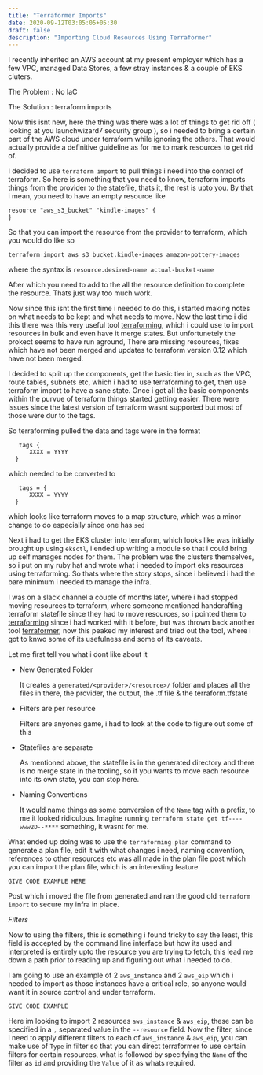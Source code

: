 ```yaml
---
title: "Terraformer Imports"
date: 2020-09-12T03:05:05+05:30
draft: false
description: "Importing Cloud Resources Using Terraformer"
---
```

 
I recently inherited an AWS account at my present employer which has a few VPC, managed Data Stores, a few stray instances & a couple of EKS cluters. 


The Problem : No IaC

The Solution : terraform imports

Now this isnt new, here the thing was there was a lot of things to get rid off ( looking at you launchwizard7 security group ), so i needed to bring a certain part of the AWS cloud under terraform while ignoring the others. That would actually provide a definitive guideline as for me to mark resources to get rid of.

I decided to use `terraform import` to pull things i need into the control of terraform. So here is something that you need to know, terraform imports things from the provider to the statefile, thats it, the rest is upto you. By that i mean, you need to have an empty resource like 

```
resource "aws_s3_bucket" "kindle-images" {
}
```

So that you can import the resource from the provider to terraform, which you would do like so

```
terraform import aws_s3_bucket.kindle-images amazon-pottery-images
```

where the syntax is `resource.desired-name actual-bucket-name`

After which you need to add to the all the resource definition to complete the resource. Thats just way too much work.  

Now since this isnt the first time i needed to do this, i started making notes on what needs to be kept and what needs to move. Now the last time i did this there was this very useful tool [terraforming][1], which i could use to import resources in bulk and even have it merge states. But unfortunetely the prokect seems to have run aground, There are missing resources, fixes which have not been merged and updates to terraform version 0.12 which have not been merged. 

I decided to split up the components, get the basic tier in, such as the VPC, route tables, subnets etc, which i had to use terraforming to get, then use terraform import to have a sane state. Once i got all the basic components within the purvue of terraform things started getting easier. There were issues since the latest version of terraform wasnt supported but most of those were dur to the tags. 

So terraforming pulled the data and tags were in the format

```
   tags {
      XXXX = YYYY
  }
```

which needed to be converted to 

```
   tags = {
      XXXX = YYYY
  }
```

which looks like terraform moves to a map structure, which was a minor change to do especially since one has `sed`

Next i had to get the EKS cluster into terraform, which looks like was initially brought up using `eksctl`, i ended up writing a module so that i could bring up self manages nodes for them. The problem was the clusters themselves, so i put on my ruby hat and wrote what i needed to import eks resources using terraforming. So thats where the story stops, since i believed i had the bare minimum i needed to manage the infra.

I was on a slack channel a couple of months later, where i had stopped moving resources to terraform, where someone mentioned handcrafting terraform statefile since they had to move resources, so i pointed them to [terraforming][1] since i had worked with it before, but was thrown back another tool [terraformer][2], now this peaked my interest and tried out the tool, where i got to knwo some of its usefulness and some of its caveats. 


Let me first tell you what i dont like about it

* New Generated Folder

	It creates a `generated/<provider>/<resource>/` folder and places all the files in there, the provider, the output, the <resource>.tf file & the terraform.tfstate

* Filters are per resource
	
	Filters are anyones game, i had to look at the code to figure out some of this


* Statefiles are separate

	As mentioned above, the statefile is in the generated directory and there is no merge state in the tooling, so if you wants to move each resource into its own state, you can stop here.

* Naming Conventions
	
	It would name things as some conversion of the `Name` tag with a prefix, to me it looked ridiculous. Imagine running `terraform state get tf----www2D--****` something, it wasnt for me.  

What ended up doing was to use the `terraforming plan` command to generate a plan file, edit it with what changes i need, naming convention, references to other resources etc was all made in the plan file post which you can import the plan file, which is an interesting feature

```
GIVE CODE EXAMPLE HERE
```

Post which i moved the file from generated and ran the good old `terraform import` to secure my infra in place.

*Filters*

Now to using the filters, this is something i found tricky to say the least, this field is accepted by the command line interface but how its used and interpreted is entirely upto the resource you are trying to fetch, this lead me down a path prior to reading up and figuring out what i needed to do. 

I am going to use an example of 2 `aws_instance` and 2 `aws_eip` which i needed to import as those instances have a critical role, so anyone would want it in source control and under terraform.

```
GIVE CODE EXAMPLE
```

Here im looking to import 2 resources `aws_instance` & `aws_eip`, these can be specified in a `,` separated value in the `--resource` field. Now the filter, since i need to apply different filters to each of `aws_instance` & `aws_eip`, you can make use of `Type` in filter so that you can direct terraformer to use certain filters for certain resources, what is followed by specifying the `Name` of the filter as `id` and providing the `Value` of it as whats required. 


[1]:ihttps://github.com/dtan4/terraforming
[2]:https://github.com/GoogleCloudPlatform/terraformer
